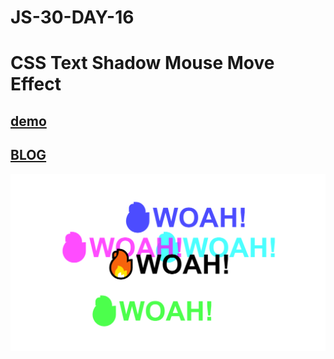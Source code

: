 # JS-30-DAY-16

# <h1 aligh=center> CSS Text Shadow Mouse Move Effect </h1>

## [demo](https://cenacrharsh.github.io/JS-30-DAY-16/)

## [BLOG]()

![ss](./ss.png)
